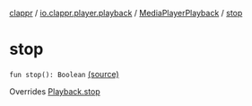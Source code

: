[clappr](../../index.md) / [io.clappr.player.playback](../index.md) / [MediaPlayerPlayback](index.md) / [stop](.)

# stop

`fun stop(): Boolean` [(source)](https://github.com/clappr/clappr-android/tree/dev/clappr/src/main/kotlin/io/clappr/player/playback/MediaPlayerPlayback.kt#L293)

Overrides [Playback.stop](../../io.clappr.player.components/-playback/stop.md)

